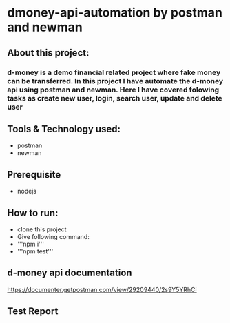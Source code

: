 # dmoney-api-automation by postman and newman

## About this project:
### d-money is a demo financial related project where fake money can be transferred. In this project I have automate the d-money api using postman and newman. Here I have covered folowing tasks as create new user, login, search user, update and delete user


## Tools & Technology used:
- postman
- newman

## Prerequisite
- nodejs
  
## How to run:
- clone this project
- Give following command:
- '''npm i'''
- '''npm test'''

## d-money api documentation
 https://documenter.getpostman.com/view/29209440/2s9Y5YRhCi

## Test Report
